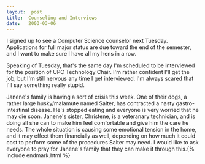 ```yaml
---
layout:  post
title:  Counseling and Interviews
date:   2003-03-06
---
```


I signed up to see a Computer Science counselor next Tuesday. Applications for full major status are due toward the end of the semester, and I want to make sure I have all my hens in a row.

Speaking of Tuesday, that's the same day I'm scheduled to be interviewed for the position of UPC Technology Chair. I'm rather confident I'll get the job, but I'm still nervous any time I get interviewed. I'm always scared that I'll say something really stupid.

Janene's family is having a sort of crisis this week. One of their dogs, a rather large husky/malamute named Salter, has contracted a nasty gastro-intestinal disease. He's stopped eating and everyone is very worried that he may die soon. Janene's sister, Christene, is a veteranary technician, and is doing all she can to make him feel comfortable and give him the care he needs. The whole situation is causing some emotional tension in the home, and it may effect them financially as well, depending on how much it could cost to perform some of the procedures Salter may need. I would like to ask everyone to pray for Janene's family that they can make it through this.{% include endmark.html %}